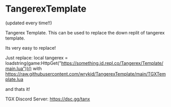 # TangerexTemplate
(updated every time!!)

Tangerex Template.
This can be used to replace the down replit of tangerex template.

Its very easy to replace!

Just replace: local tangerex = loadstring(game:HttpGet("https://something.id.repl.co/Tangerex/Template/main.lua"))() with https://raw.githubusercontent.com/wrykid/TangerexTemplate/main/TGXTemplate.lua

and thats it!

TGX Discord Server: https://dsc.gg/tanx
